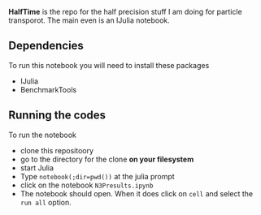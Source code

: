 __HalfTime__ is the repo for the half precision stuff I am doing for particle transporot. The main even is an IJulia notebook.

## Dependencies  
To run this notebook you will need to install these packages
- IJulia
- BenchmarkTools

## Running the codes
To run the notebook 

- clone this repositoory
- go to the directory for the clone __on your filesystem__
- start Julia
- Type ```notebook(;dir=pwd())``` at the julia prompt
- click on the notebook ```N3Presults.ipynb```
- The notebook should open. When it does click on ```cell``` and select the ```run all``` option.

